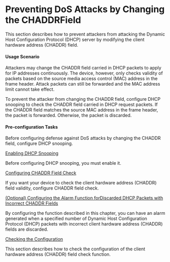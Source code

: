 Preventing DoS Attacks by Changing the CHADDRField
==================================================

This section describes how to prevent attackers from attacking the Dynamic Host Configuration Protocol (DHCP) server by modifying the client hardware address (CHADDR) field.

#### Usage Scenario

Attackers may change the CHADDR field carried in DHCP packets to apply for IP addresses continuously. The device, however, only checks validity of packets based on the source media access control (MAC) address in the frame header. Attack packets can still be forwarded and the MAC address limit cannot take effect.

To prevent the attacker from changing the CHADDR field, configure DHCP snooping to check the CHADDR field carried in DHCP request packets. If the CHADDR field matches the source MAC address in the frame header, the packet is forwarded. Otherwise, the packet is discarded.


#### Pre-configuration Tasks

Before configuring defense against DoS attacks by changing the CHADDR field, configure DHCP snooping.


[Enabling DHCP Snooping](../../../../software/nev8r10_vrpv8r16/user/vrp/dc_vrp_dhcp-snooping_cfg_0036_1.html)

Before configuring DHCP snooping, you must enable it.

[Configuring CHADDR Field Check](../../../../software/nev8r10_vrpv8r16/user/vrp/dc_vrp_dhcp-snooping_cfg_0011_1.html)

If you want your device to check the client hardware address (CHADDR) field validity, configure CHADDR field check.

[(Optional) Configuring the Alarm Function forDiscarded DHCP Packets with Incorrect CHADDR Fields](../../../../software/nev8r10_vrpv8r16/user/vrp/dc_vrp_dhcp-snooping_cfg_0012_1.html)

By configuring the function described in this chapter, you can have an alarm generated when a specified number of Dynamic Host Configuration Protocol (DHCP) packets with incorrect client hardware address (CHADDR) fields are discarded.

[Checking the Configuration](../../../../software/nev8r10_vrpv8r16/user/vrp/dc_vrp_dhcp-snooping_cfg_0013_1.html)

This section describes how to check the configuration of the client hardware address (CHADDR) field check function.